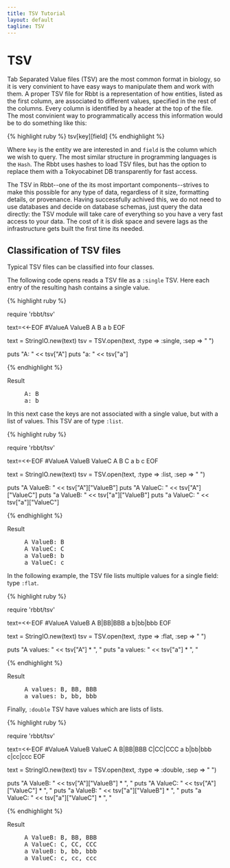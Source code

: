 ```yaml
---
title: TSV Tutorial
layout: default
tagline: TSV
---
```


# TSV

Tab Separated Value files (TSV) are the most common format in biology, so it is
very convinient to have easy ways to manipulate them and work with them. A
proper TSV file for Rbbt is a representation of how entities, listed as the
first column, are associated to different values, specified in the rest of the
columns. Every column is identified by a header at the top of the file. The
most convinient way to programmatically access this information would be to do
something like this:

{% highlight ruby %}
tsv[key][field]
{% endhighlight %}

Where `key` is the entity we are interested in and `field` is the column which
we wish to query. The most similar structure in programming languages is the `Hash`.
The Rbbt uses hashes to load TSV files, but has the option to replace them with a 
Tokyocabinet DB transparently for fast access.

The TSV in Rbbt--one of the its most important components--strives to make
this possible for any type of data, regardless of it size, formatting details,
or provenance. Having successfully achived this, we do not need to use
databases and decide on database schemas, just query the data directly: the TSV
module will take care of everything so you have a very fast access to your
data. The cost of it is disk space and severe lags as the infrastructure
gets built the first time its needed. 

## Classification of TSV files

Typical TSV files can be classified into four classes.

The following code opens reads a TSV file as a `:single` TSV. Here
each entry of the resulting hash contains a single value.

{% highlight ruby %}

require 'rbbt/tsv'

text=<<-EOF
#ValueA	ValueB
A B
a b
EOF

text = StringIO.new(text)
tsv = TSV.open(text, :type => :single, :sep => " ")
      
puts "A: " << tsv["A"]
puts "a: " << tsv["a"]

{% endhighlight %}
<dl class='result'><dt>Result</dt><dd><pre>
A: B
a: b
</pre></dd></dl>

In this next case the keys are not associated with a single value, but with a
list of values. This TSV are of type `:list`.

{% highlight ruby %}

require 'rbbt/tsv'

text=<<-EOF
#ValueA	ValueB ValueC
A B C
a b c
EOF

text = StringIO.new(text)
tsv = TSV.open(text, :type => :list, :sep => " ")
      
puts "A ValueB: " << tsv["A"]["ValueB"] 
puts "A ValueC: " << tsv["A"]["ValueC"] 
puts "a ValueB: " << tsv["a"]["ValueB"] 
puts "a ValueC: " << tsv["a"]["ValueC"] 

{% endhighlight %}
<dl class='result'><dt>Result</dt><dd><pre>
A ValueB: B
A ValueC: C
a ValueB: b
a ValueC: c
</pre></dd></dl>

In the following example, the TSV file lists multiple values for a single
field: type `:flat`.

{% highlight ruby %}

require 'rbbt/tsv'

text=<<-EOF
#ValueA	ValueB
A B|BB|BBB 
a b|bb|bbb
EOF

text = StringIO.new(text)
tsv = TSV.open(text, :type => :flat, :sep => " ")
      
puts "A values: " << tsv["A"] * ", " 
puts "a values: " << tsv["a"] * ", "

{% endhighlight %}
<dl class='result'><dt>Result</dt><dd><pre>
A values: B, BB, BBB
a values: b, bb, bbb
</pre></dd></dl>

Finally, `:double` TSV have values which are lists of lists.

{% highlight ruby %}

require 'rbbt/tsv'

text=<<-EOF
#ValueA	ValueB ValueC
A B|BB|BBB C|CC|CCC
a b|bb|bbb c|cc|ccc
EOF

text = StringIO.new(text)
tsv = TSV.open(text, :type => :double, :sep => " ")
      
puts "A ValueB: " << tsv["A"]["ValueB"] * ", "
puts "A ValueC: " << tsv["A"]["ValueC"] * ", "
puts "a ValueB: " << tsv["a"]["ValueB"] * ", "
puts "a ValueC: " << tsv["a"]["ValueC"] * ", "

{% endhighlight %}
<dl class='result'><dt>Result</dt><dd><pre>
A ValueB: B, BB, BBB
A ValueC: C, CC, CCC
a ValueB: b, bb, bbb
a ValueC: c, cc, ccc
</pre></dd></dl>
